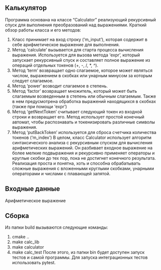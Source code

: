 ## Калькулятор

Программа основана на классе “Calculator” реализующий рекурсивный спуск для выполнения преобразований над выражениями. Краткий обзор работы класса и его методов:
1. Класс принимает на вход строку (‘m_input’), которая содержит в себе арифметическое выражение для выполнения.
2. Метод ‘calculate’ вызывается для старта процесса вычисления выражения. Используется для вызова метода ‘expr’, который запускает рекурсивный спуск и составляет полное выражение из операций отдельных токенов (+, -, /, *, ^).
3. Метод ‘term’ возвращает одно слагаемое, которое может являться числом, выражением в скобках или унарным минусом за которым следует слагаемое.
4. Метод ‘power’ возводит слагаемое в степень.
5. Метод ‘factor’ возвращает множитель, который может быть слагаемым
возведенным в степень или обычным слагаемым. Также в нем предусмотрена
обработка выражений находящихся в скобках (также при помощи ‘expr’)
6. Метод ‘getNextToken’ считывает следующий токен из входной строки и
возвращает его. Метод использует простой конечный автомат, чтобы
распознавать и токенизировать различные символы выражения.
7. Метод ‘putBackToken’ используется для сброса счетчика количества токенов
(‘m_index’)
В целом, класс Calculator использует алгоритм синтаксического анализа с рекурсивным спуском для вычисления арифметических выражений. Он разбивает входное выражение на более мелкие подвыражения и рекурсивно применяет операторы и круглые скобки до тех пор, пока не достигнет конечного результата. Реализация проста и понятна, хоть и способна обрабатывать сложные выражения с вложенными круглыми скобками, унарными операторами и числами с плавающей запятой.

## Входные данные

Арифметическое выражение

## Сборка

Из папки build вызываются следующие команды:
1. cmake ..
2. make calc_lib
3. make calculator
4. make calc_test
После этого, из папки bin будет доступен запуск тестов и самой программы.
Для запуска интеграционных тестов использовать pytest.
